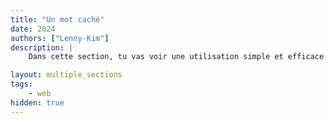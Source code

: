 ```yaml
---
title: "Un mot caché"
date: 2024
authors: ["Lenny-Kim"]
description: |
    Dans cette section, tu vas voir une utilisation simple et efficace de l'acrostiche.

layout: multiple_sections
tags:
    - web
hidden: true
---
```

